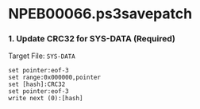 # NPEB00066.ps3savepatch

### 1. Update CRC32 for SYS-DATA (Required)

Target File: `SYS-DATA`

```
set pointer:eof-3
set range:0x000000,pointer
set [hash]:CRC32
set pointer:eof-3
write next (0):[hash]
```

